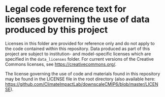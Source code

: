 
# Legal code reference text for licenses governing the use of data produced by this project

Licenses in this folder are provided for reference only and do not apply to the code
contained within this repository. Data produced as part of this project are subject to
institution- and model-specific licenses which are specified in the  `data_licenses`
folder. For current versions of the Creative Commons licenses, see
https://creativecommons.org/.

The license governing the use of code and materials found in this repository may be
found in the LICENSE file in the root directory (also available 
here: https://github.com/ClimateImpactLab/downscaleCMIP6/blob/master/LICENSE).
